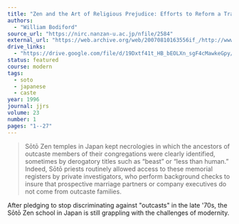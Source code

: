 ```yaml
---
title: "Zen and the Art of Religious Prejudice: Efforts to Reform a Tradition of Social Discrimination"
authors:
  - "William Bodiford"
source_url: "https://nirc.nanzan-u.ac.jp/nfile/2584"
external_url: "https://web.archive.org/web/20070810163556if_/http://www.thezensite.com/ZenEssays/CriticalZen/ZenandReligiousPrejudice.pdf"
drive_links:
  - "https://drive.google.com/file/d/19Dxtf41t_HB_bEOLXn_sgF4cMawkeGpy/view?usp=drivesdk"
status: featured
course: modern
tags:
  - soto
  - japanese
  - caste
year: 1996
journal: jjrs
volume: 23
number: 1
pages: "1--27"
---
```


> Sōtō Zen temples in Japan kept necrologies in which the ancestors of outcaste members of their congregations were clearly identified, sometimes by derogatory titles such as “beast” or “less than human.” Indeed, Sōtō priests routinely allowed access to these memorial registers by private investigators, who perform background checks to insure that prospective marriage partners or company executives do not come from outcaste families.

After pledging to stop discriminating against "outcasts" in the late '70s, the Sōtō Zen school in Japan is still grappling with the challenges of modernity.
